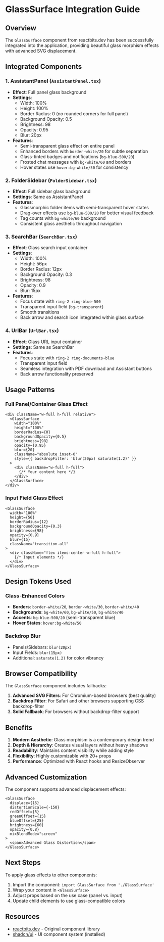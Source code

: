 # GlassSurface Integration Guide

## Overview
The `GlassSurface` component from reactbits.dev has been successfully integrated into the application, providing beautiful glass morphism effects with advanced SVG displacement.

## Integrated Components

### 1. **AssistantPanel** (`AssistantPanel.tsx`)
- **Effect**: Full panel glass background
- **Settings**: 
  - Width: 100%
  - Height: 100%
  - Border Radius: 0 (no rounded corners for full panel)
  - Background Opacity: 0.5
  - Brightness: 98
  - Opacity: 0.95
  - Blur: 20px
- **Features**:
  - Semi-transparent glass effect on entire panel
  - Enhanced borders with `border-white/20` for subtle separation
  - Glass-tinted badges and notifications (`bg-blue-500/20`)
  - Frosted chat messages with `bg-white/60` and borders
  - Hover states use `hover:bg-white/50` for consistency

### 2. **FolderSidebar** (`FolderSidebar.tsx`)
- **Effect**: Full sidebar glass background
- **Settings**: Same as AssistantPanel
- **Features**:
  - Glassmorphic folder items with semi-transparent hover states
  - Drag-over effects use `bg-blue-500/20` for better visual feedback
  - Tag counts with `bg-white/60` background
  - Consistent glass aesthetic throughout navigation

### 3. **SearchBar** (`SearchBar.tsx`)
- **Effect**: Glass search input container
- **Settings**:
  - Width: 100%
  - Height: 56px
  - Border Radius: 12px
  - Background Opacity: 0.3
  - Brightness: 98
  - Opacity: 0.9
  - Blur: 15px
- **Features**:
  - Focus state with `ring-2 ring-blue-500`
  - Transparent input field (`bg-transparent`)
  - Smooth transitions
  - Back arrow and search icon integrated within glass surface

### 4. **UrlBar** (`UrlBar.tsx`)
- **Effect**: Glass URL input container
- **Settings**: Same as SearchBar
- **Features**:
  - Focus state with `ring-2 ring-documents-blue`
  - Transparent input field
  - Seamless integration with PDF download and Assistant buttons
  - Back arrow functionality preserved

## Usage Patterns

### Full Panel/Container Glass Effect
```tsx
<div className="w-full h-full relative">
  <GlassSurface 
    width="100%" 
    height="100%"
    borderRadius={0}
    backgroundOpacity={0.5}
    brightness={98}
    opacity={0.95}
    blur={20}
    className="absolute inset-0"
    style={{ backdropFilter: 'blur(20px) saturate(1.2)' }}
  >
    <div className="w-full h-full">
      {/* Your content here */}
    </div>
  </GlassSurface>
</div>
```

### Input Field Glass Effect
```tsx
<GlassSurface 
  width="100%" 
  height={56}
  borderRadius={12}
  backgroundOpacity={0.3}
  brightness={98}
  opacity={0.9}
  blur={15}
  className="transition-all"
>
  <div className="flex items-center w-full h-full">
    {/* Input elements */}
  </div>
</GlassSurface>
```

## Design Tokens Used

### Glass-Enhanced Colors
- **Borders**: `border-white/20`, `border-white/30`, `border-white/40`
- **Backgrounds**: `bg-white/60`, `bg-white/50`, `bg-white/40`
- **Accents**: `bg-blue-500/20` (semi-transparent blue)
- **Hover States**: `hover:bg-white/50`

### Backdrop Blur
- Panels/Sidebars: `blur(20px)`
- Input Fields: `blur(15px)`
- Additional: `saturate(1.2)` for color vibrancy

## Browser Compatibility

The `GlassSurface` component includes fallbacks:
1. **Advanced SVG Filters**: For Chromium-based browsers (best quality)
2. **Backdrop Filter**: For Safari and other browsers supporting CSS backdrop-filter
3. **Solid Fallback**: For browsers without backdrop-filter support

## Benefits

1. **Modern Aesthetic**: Glass morphism is a contemporary design trend
2. **Depth & Hierarchy**: Creates visual layers without heavy shadows
3. **Readability**: Maintains content visibility while adding style
4. **Flexibility**: Highly customizable with 20+ props
5. **Performance**: Optimized with React hooks and ResizeObserver

## Advanced Customization

The component supports advanced displacement effects:

```tsx
<GlassSurface
  displace={15}
  distortionScale={-150}
  redOffset={5}
  greenOffset={15}
  blueOffset={25}
  brightness={60}
  opacity={0.8}
  mixBlendMode="screen"
>
  <span>Advanced Glass Distortion</span>
</GlassSurface>
```

## Next Steps

To apply glass effects to other components:
1. Import the component: `import GlassSurface from './GlassSurface'`
2. Wrap your content in `<GlassSurface>`
3. Adjust props based on the use case (panel vs. input)
4. Update child elements to use glass-compatible colors

## Resources

- [reactbits.dev](https://reactbits.dev) - Original component library
- [shadcn/ui](https://ui.shadcn.com) - UI component system (installed)

